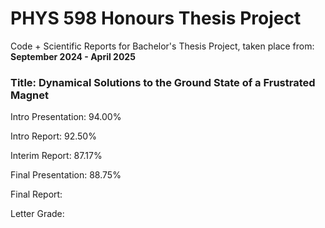 # PHYS 598 Honours Thesis Project

Code + Scientific Reports for Bachelor's Thesis Project, taken place from: **September 2024 - April 2025**

###  Title: Dynamical Solutions to the Ground State of a Frustrated Magnet

Intro Presentation:  94.00%

Intro Report:        92.50%

Interim Report:      87.17%

Final Presentation:  88.75%

Final Report:

Letter Grade:



